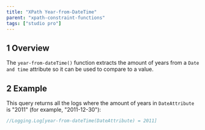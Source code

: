 ```yaml
---
title: "XPath Year-from-DateTime"
parent: "xpath-constraint-functions"
tags: ["studio pro"]
---
```


## 1 Overview

The `year-from-dateTime()` function extracts the amount of years from a `Date and time` attribute so it can be used to compare to a value.

## 2 Example

This query returns all the logs where the amount of years in `DateAttribute` is "2011" (for example, "2011-12-30"):

```java
//Logging.Log[year-from-dateTime(DateAttribute) = 2011]
```
